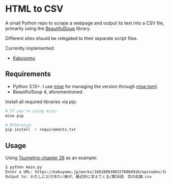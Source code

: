 # HTML to CSV

A small Python repo to scrape a webpage and output its text into a CSV file, primarily using the [BeautifulSoup](https://www.crummy.com/software/BeautifulSoup/bs4/doc/#) library.

Different sites should be relegated to their separate script files.

Currently implemented:

- [Kakuyomu](./kakuyomu.py)

## Requirements

- Python 3.13+. I use [mise](https://mise.jdx.dev/) for managing the version through [mise.toml](mise.toml).
- BeautifulSoup 4, aforementioned.

Install all required libraries via pip:
  
```sh
# If you're using mise:
mise pip

# Otherwise:
pip install -r requirements.txt
```

## Usage

Using [TsumeImo chapter 26](https://kakuyomu.jp/works/16818093083276084916/episodes/16818093085087163876) as an example:

```sh
$ python main.py
Enter a URL: https://kakuyomu.jp/works/16818093083276084916/episodes/16818093085087163876
Output to: わたしにだけ冷たい妹が、最近妙に甘えてくる/第26話　恋の白旗.csv
```

